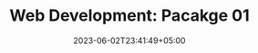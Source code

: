 ---
title: "Web Development: Pacakge 01"
date: 2023-06-02T23:41:49+05:00
draft: false
type: "page"
url: /Service/Web-Development/Package-01
image: "/images/2023/"
---